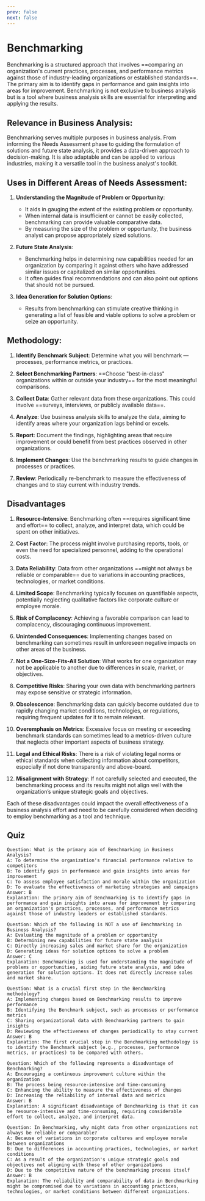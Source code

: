 ```yaml
---
prev: false
next: false
---
```


# Benchmarking

Benchmarking is a structured approach that involves ==comparing an organization's current practices, processes, and performance metrics against those of industry-leading organizations or established standards==. The primary aim is to identify gaps in performance and gain insights into areas for improvement. Benchmarking is not exclusive to business analysis but is a tool where business analysis skills are essential for interpreting and applying the results.

## Relevance in Business Analysis:

Benchmarking serves multiple purposes in business analysis. From informing the Needs Assessment phase to guiding the formulation of solutions and future state analysis, it provides a data-driven approach to decision-making. It is also adaptable and can be applied to various industries, making it a versatile tool in the business analyst's toolkit.

## Uses in Different Areas of Needs Assessment:

1. **Understanding the Magnitude of Problem or Opportunity**:

   - It aids in gauging the extent of the existing problem or opportunity.
   - When internal data is insufficient or cannot be easily collected, benchmarking can provide valuable comparative data.
   - By measuring the size of the problem or opportunity, the business analyst can propose appropriately sized solutions.

2. **Future State Analysis**:

   - Benchmarking helps in determining new capabilities needed for an organization by comparing it against others who have addressed similar issues or capitalized on similar opportunities.
   - It often guides final recommendations and can also point out options that should not be pursued.

3. **Idea Generation for Solution Options**:
   - Results from benchmarking can stimulate creative thinking in generating a list of feasible and viable options to solve a problem or seize an opportunity.

## Methodology:

1. **Identify Benchmark Subject**: Determine what you will benchmark — processes, performance metrics, or practices.

2. **Select Benchmarking Partners**: ==Choose "best-in-class" organizations within or outside your industry== for the most meaningful comparisons.

3. **Collect Data**: Gather relevant data from these organizations. This could involve ==surveys, interviews, or publicly available data==.

4. **Analyze**: Use business analysis skills to analyze the data, aiming to identify areas where your organization lags behind or excels.

5. **Report**: Document the findings, highlighting areas that require improvement or could benefit from best practices observed in other organizations.

6. **Implement Changes**: Use the benchmarking results to guide changes in processes or practices.

7. **Review**: Periodically re-benchmark to measure the effectiveness of changes and to stay current with industry trends.

## Disadvantages

1. **Resource-Intensive**: Benchmarking often ==requires significant time and effort== to collect, analyze, and interpret data, which could be spent on other initiatives.

2. **Cost Factor**: The process might involve purchasing reports, tools, or even the need for specialized personnel, adding to the operational costs.

3. **Data Reliability**: Data from other organizations ==might not always be reliable or comparable== due to variations in accounting practices, technologies, or market conditions.

4. **Limited Scope**: Benchmarking typically focuses on quantifiable aspects, potentially neglecting qualitative factors like corporate culture or employee morale.

5. **Risk of Complacency**: Achieving a favorable comparison can lead to complacency, discouraging continuous improvement.

6. **Unintended Consequences**: Implementing changes based on benchmarking can sometimes result in unforeseen negative impacts on other areas of the business.

7. **Not a One-Size-Fits-All Solution**: What works for one organization may not be applicable to another due to differences in scale, market, or objectives.

8. **Competitive Risks**: Sharing your own data with benchmarking partners may expose sensitive or strategic information.

9. **Obsolescence**: Benchmarking data can quickly become outdated due to rapidly changing market conditions, technologies, or regulations, requiring frequent updates for it to remain relevant.

10. **Overemphasis on Metrics**: Excessive focus on meeting or exceeding benchmark standards can sometimes lead to a metrics-driven culture that neglects other important aspects of business strategy.

11. **Legal and Ethical Risks**: There is a risk of violating legal norms or ethical standards when collecting information about competitors, especially if not done transparently and above-board.

12. **Misalignment with Strategy**: If not carefully selected and executed, the benchmarking process and its results might not align well with the organization’s unique strategic goals and objectives.

Each of these disadvantages could impact the overall effectiveness of a business analysis effort and need to be carefully considered when deciding to employ benchmarking as a tool and technique.

## Quiz

```quiz
Question: What is the primary aim of Benchmarking in Business Analysis?
A: To determine the organization's financial performance relative to competitors
B: To identify gaps in performance and gain insights into areas for improvement
C: To assess employee satisfaction and morale within the organization
D: To evaluate the effectiveness of marketing strategies and campaigns
Answer: B
Explanation: The primary aim of Benchmarking is to identify gaps in performance and gain insights into areas for improvement by comparing an organization's practices, processes, and performance metrics against those of industry leaders or established standards.

Question: Which of the following is NOT a use of Benchmarking in Business Analysis?
A: Evaluating the magnitude of a problem or opportunity
B: Determining new capabilities for future state analysis
C: Directly increasing sales and market share for the organization
D: Generating ideas for solution options to solve a problem
Answer: C
Explanation: Benchmarking is used for understanding the magnitude of problems or opportunities, aiding future state analysis, and idea generation for solution options. It does not directly increase sales and market share.

Question: What is a crucial first step in the Benchmarking methodology?
A: Implementing changes based on Benchmarking results to improve performance
B: Identifying the Benchmark subject, such as processes or performance metrics
C: Sharing organizational data with Benchmarking partners to gain insights
D: Reviewing the effectiveness of changes periodically to stay current
Answer: B
Explanation: The first crucial step in the Benchmarking methodology is to identify the Benchmark subject (e.g., processes, performance metrics, or practices) to be compared with others.

Question: Which of the following represents a disadvantage of Benchmarking?
A: Encouraging a continuous improvement culture within the organization
B: The process being resource-intensive and time-consuming
C: Enhancing the ability to measure the effectiveness of changes
D: Increasing the reliability of internal data and metrics
Answer: B
Explanation: A significant disadvantage of Benchmarking is that it can be resource-intensive and time-consuming, requiring considerable effort to collect, analyze, and interpret data.

Question: In Benchmarking, why might data from other organizations not always be reliable or comparable?
A: Because of variations in corporate cultures and employee morale between organizations
B: Due to differences in accounting practices, technologies, or market conditions
C: As a result of the organization's unique strategic goals and objectives not aligning with those of other organizations
D: Due to the competitive nature of the benchmarking process itself
Answer: B
Explanation: The reliability and comparability of data in Benchmarking might be compromised due to variations in accounting practices, technologies, or market conditions between different organizations.
```
